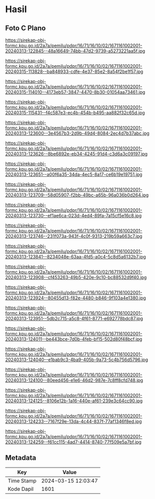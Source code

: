 # Hasil

## Foto C Plano

https://sirekap-obj-formc.kpu.go.id/2a7a/pemilu/pdpr/16/71/16/10/02/1671161002001-20240313-122845--48a16649-74bb-47d2-9739-a5273221aa5f.jpg

https://sirekap-obj-formc.kpu.go.id/2a7a/pemilu/pdpr/16/71/16/10/02/1671161002001-20240315-113828--ba848933-cdfe-4e37-85e2-8a54f2be1f57.jpg

https://sirekap-obj-formc.kpu.go.id/2a7a/pemilu/pdpr/16/71/16/10/02/1671161002001-20240315-114010--4173eb57-3847-4470-8b30-01054aa73461.jpg

https://sirekap-obj-formc.kpu.go.id/2a7a/pemilu/pdpr/16/71/16/10/02/1671161002001-20240315-115431--f4c587e3-ec4b-454b-b495-aa882f32c65d.jpg

https://sirekap-obj-formc.kpu.go.id/2a7a/pemilu/pdpr/16/71/16/10/02/1671161002001-20240313-123600--3e4567b3-2d9b-49d4-8084-2ec4d7b37abc.jpg

https://sirekap-obj-formc.kpu.go.id/2a7a/pemilu/pdpr/16/71/16/10/02/1671161002001-20240313-123626--8be6892e-eb34-4245-91d4-c3d6a3c09197.jpg

https://sirekap-obj-formc.kpu.go.id/2a7a/pemilu/pdpr/16/71/16/10/02/1671161002001-20240313-123651--a00f6a35-34da-4ec5-8a17-ce6b19e19751.jpg

https://sirekap-obj-formc.kpu.go.id/2a7a/pemilu/pdpr/16/71/16/10/02/1671161002001-20240313-123709--58d05907-f2bb-49bc-a65b-96a036b0d264.jpg

https://sirekap-obj-formc.kpu.go.id/2a7a/pemilu/pdpr/16/71/16/10/02/1671161002001-20240313-123730--ef1ae6ca-023d-4ed4-89fa-7a15cf5e16c8.jpg

https://sirekap-obj-formc.kpu.go.id/2a7a/pemilu/pdpr/16/71/16/10/02/1671161002001-20240313-123746--231f073a-943f-4c0f-9313-219b59a663c7.jpg

https://sirekap-obj-formc.kpu.go.id/2a7a/pemilu/pdpr/16/71/16/10/02/1671161002001-20240313-123841--8234048e-63aa-4fd5-a0c4-5c8d5a6132b7.jpg

https://sirekap-obj-formc.kpu.go.id/2a7a/pemilu/pdpr/16/71/16/10/02/1671161002001-20240313-123908--cf453263-49b5-420e-9c10-bc88532d9f40.jpg

https://sirekap-obj-formc.kpu.go.id/2a7a/pemilu/pdpr/16/71/16/10/02/1671161002001-20240313-123924--80455d13-f82e-4480-b846-9f103a4e1380.jpg

https://sirekap-obj-formc.kpu.go.id/2a7a/pemilu/pdpr/16/71/16/10/02/1671161002001-20240313-123951--5db2c715-a5c8-4f61-8771-e692778bdc87.jpg

https://sirekap-obj-formc.kpu.go.id/2a7a/pemilu/pdpr/16/71/16/10/02/1671161002001-20240313-124011--be443bce-7d0b-4feb-bf15-502d80f48bcf.jpg

https://sirekap-obj-formc.kpu.go.id/2a7a/pemilu/pdpr/16/71/16/10/02/1671161002001-20240313-124040--e1bab9c3-4ba9-405b-9a73-5c4b756d5796.jpg

https://sirekap-obj-formc.kpu.go.id/2a7a/pemilu/pdpr/16/71/16/10/02/1671161002001-20240313-124100--80eed456-e1e6-46d2-987e-7c8ff8cfd748.jpg

https://sirekap-obj-formc.kpu.go.id/2a7a/pemilu/pdpr/16/71/16/10/02/1671161002001-20240313-124125--8106e12b-1a16-440e-af61-239e3c64cc90.jpg

https://sirekap-obj-formc.kpu.go.id/2a7a/pemilu/pdpr/16/71/16/10/02/1671161002001-20240313-124233--7167f29e-13da-4c44-837f-77af1346f8ed.jpg

https://sirekap-obj-formc.kpu.go.id/2a7a/pemilu/pdpr/16/71/16/10/02/1671161002001-20240313-124259--f61cc115-4ad7-4414-8740-77f509e5a7bf.jpg


## Metadata

| Key        | Value               |
| ---------- | ------------------- |
| Time Stamp | 2024-03-15 12:03:47 |
| Kode Dapil | 1601                |



